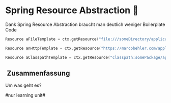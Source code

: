 
# Spring Resource Abstraction 📑

Dank Spring Resource Abstraction braucht man deutlich weniger Boilerplate Code

```swift
Resource aFileTemplate = ctx.getResource("file:///someDirectory/application.properties"); // (3)

Resource anHttpTemplate = ctx.getResource("https://marcobehler.com/application.properties"); // (4)

Resource aClasspathTemplate = ctx.getResource("classpath:somePackage/application.properties"); // (2)

```


##  Zusammenfassung
Um was geht es?



#nur learning unit#